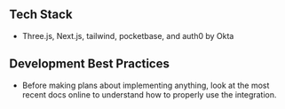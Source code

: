 ## Tech Stack

* Three.js, Next.js, tailwind, pocketbase, and auth0 by Okta

## Development Best Practices

* Before making plans about implementing anything, look at the most recent docs online to understand how to properly use the integration.
